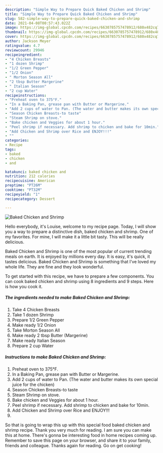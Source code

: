 ```yaml
---
description: "Simple Way to Prepare Quick Baked Chicken and Shrimp"
title: "Simple Way to Prepare Quick Baked Chicken and Shrimp"
slug: 582-simple-way-to-prepare-quick-baked-chicken-and-shrimp
date: 2021-04-08T00:57:43.022Z
image: https://img-global.cpcdn.com/recipes/6630785757478912/680x482cq70/baked-chicken-and-shrimp-recipe-main-photo.jpg
thumbnail: https://img-global.cpcdn.com/recipes/6630785757478912/680x482cq70/baked-chicken-and-shrimp-recipe-main-photo.jpg
cover: https://img-global.cpcdn.com/recipes/6630785757478912/680x482cq70/baked-chicken-and-shrimp-recipe-main-photo.jpg
author: Jackson Meyer
ratingvalue: 4.7
reviewcount: 29946
recipeingredient:
- "4 Chicken Breasts"
- "1 dozen Shrimp"
- "1/2 Green Pepper"
- "1/2 Onion"
- " Morton Season All"
- "2 tbsp Butter Margerine"
- " Italian Season"
- "2 cup Water"
recipeinstructions:
- "Preheat oven to 375°F."
- "In a Baking Pan, grease pan with Butter or Margerine."
- "Add 2 cups of water to Pan. (The water and butter makes its own special juice for the chicken)"
- "Season Chicken Breasts-to taste"
- "Steam Shrimp on stove."
- "Bake chicken and Veggies for about 1 hour."
- "Peel shrimp if necessary. Add shrimp to chicken and bake for 10min."
- "Add Chicken and Shrimp over Rice and ENJOY!!!"
- ""
categories:
- Recipe
tags:
- baked
- chicken
- and

katakunci: baked chicken and 
nutrition: 212 calories
recipecuisine: American
preptime: "PT26M"
cooktime: "PT32M"
recipeyield: "1"
recipecategory: Dessert

---
```



![Baked Chicken and Shrimp](https://img-global.cpcdn.com/recipes/6630785757478912/680x482cq70/baked-chicken-and-shrimp-recipe-main-photo.jpg)

Hello everybody, it's Louise, welcome to my recipe page. Today, I will show you a way to prepare a distinctive dish, baked chicken and shrimp. One of my favorites. For mine, I will make it a little bit tasty. This will be really delicious.



Baked Chicken and Shrimp is one of the most popular of current trending meals on earth. It is enjoyed by millions every day. It is easy, it's quick, it tastes delicious. Baked Chicken and Shrimp is something that I've loved my whole life. They are fine and they look wonderful.


To get started with this recipe, we have to prepare a few components. You can cook baked chicken and shrimp using 8 ingredients and 9 steps. Here is how you cook it.

<!--inarticleads1-->

##### The ingredients needed to make Baked Chicken and Shrimp:

1. Take 4 Chicken Breasts
1. Take 1 dozen Shrimp
1. Prepare 1/2 Green Pepper
1. Make ready 1/2 Onion
1. Take  Morton Season All
1. Make ready 2 tbsp Butter (Margerine)
1. Make ready  Italian Season
1. Prepare 2 cup Water




<!--inarticleads2-->

##### Instructions to make Baked Chicken and Shrimp:

1. Preheat oven to 375°F.
1. In a Baking Pan, grease pan with Butter or Margerine.
1. Add 2 cups of water to Pan. (The water and butter makes its own special juice for the chicken)
1. Season Chicken Breasts-to taste
1. Steam Shrimp on stove.
1. Bake chicken and Veggies for about 1 hour.
1. Peel shrimp if necessary. Add shrimp to chicken and bake for 10min.
1. Add Chicken and Shrimp over Rice and ENJOY!!!
1. 




So that is going to wrap this up with this special food baked chicken and shrimp recipe. Thank you very much for reading. I am sure you can make this at home. There's gonna be interesting food in home recipes coming up. Remember to save this page on your browser, and share it to your family, friends and colleague. Thanks again for reading. Go on get cooking!
